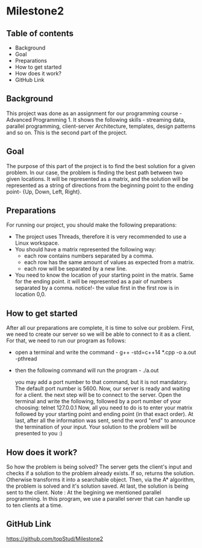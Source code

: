 # Milestone2

## Table of contents
* Background
* Goal
* Preparations
* How to get started
* How does it work?
* GitHub Link

## Background
This project was done as an assignment for our programming course - Advanced Programming 1. It shows the following skills -
streaming data, parallel programming, client-server Architecture, templates, design patterns and so on. This is the second part of the project.

## Goal
The purpose of this part of the project is to find the best solution for a given problem. In our case, the problem is finding the best path between two given locations. It will be represented as a matrix, and the solution will be represented as a string of directions from the beginning point to the ending point- {Up, Down, Left, Right}. 

## Preparations
For running our project, you should make the following preparations:
* The project uses Threads, therefore it is very recommended to use a Linux workspace.
* You should have a matrix represented the following way:
    - each row contains numbers separated by a comma.
    - each row has the same amount of values as expected from a matrix.
    - each row will be separated by a new line.
* You need to know the location of your starting point in the matrix. Same for the ending point. it will be represented as a pair of numbers separated by a comma. 
notice!- the value first in the first row is in location 0,0.

## How to get started
After all our preparations are complete, it is time to solve our problem.
First, we need to create our server so we will be able to connect to it as a client. For that, we need to run our program as follows:
* open a terminal and write the command - g++ -std=c++14 *.cpp -o a.out -pthread
* then the following command will run the program - ./a.out

  you may add a port number to that command, but it is not mandatory. The default port number is 5600.
Now, our server is ready and waiting for a client.
the next step will be to connect to the server. Open the terminal and write the following, followed by a port number of your choosing: telnet 127.0.0.1
Now, all you need to do is to enter your matrix followed by your starting point and ending point (in that exact order). At last, after all the information was sent, send the word "end" to announce the termination of your input.
Your solution to the problem will be presented to you :)

## How does it work?
So how the problem is being solved?
The server gets the client's input and checks if a solution to the problem already exists. If so, returns the solution. Otherwise transforms it into a searchable object. Then, via the A* algorithm, the problem is solved and it's solution saved. At last, the solution is being sent to the client.
Note :
At the begining we mentioned parallel programming. In this program, we use a parallel server that can handle up to ten clients at a time.

## GitHub Link
https://github.com/topStud/Milestone2
